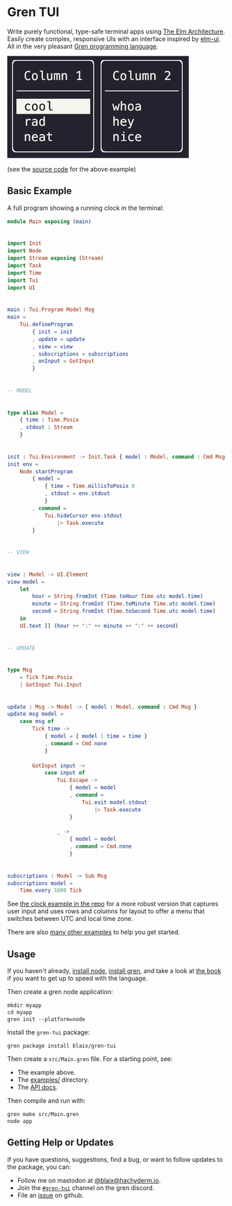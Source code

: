 # Gren TUI

Write purely functional, type-safe terminal apps using [The Elm Architecture](https://guide.elm-lang.org/architecture/).
Easily create complex, responsive UIs with an interface inspired by [elm-ui](https://package.elm-lang.org/packages/mdgriffith/elm-ui/latest/).
All in the very pleasant [Gren programming language](https://gren-lang.org/).

![menu example](media/menu-example.gif)

(see the [source code](examples/v3/highlight-selection/src/Main.gren) for the above example)

## Basic Example

A full program showing a running clock in the terminal:

```elm
module Main exposing (main)


import Init
import Node
import Stream exposing (Stream)
import Task
import Time
import Tui
import UI


main : Tui.Program Model Msg
main =
    Tui.defineProgram
        { init = init
        , update = update
        , view = view
        , subscriptions = subscriptions
        , onInput = GotInput
        }


-- MODEL


type alias Model =
    { time : Time.Posix
    , stdout : Stream
    }


init : Tui.Environment -> Init.Task { model : Model, command : Cmd Msg }
init env =
    Node.startProgram
        { model = 
            { time = Time.millisToPosix 0
            , stdout = env.stdout
            }
        , command =
            Tui.hideCursor env.stdout
                |> Task.execute
        }


-- VIEW


view : Model -> UI.Element
view model =
    let
        hour = String.fromInt (Time.toHour Time.utc model.time)
        minute = String.fromInt (Time.toMinute Time.utc model.time)
        second = String.fromInt (Time.toSecond Time.utc model.time)
    in
    UI.text [] (hour ++ ":" ++ minute ++ ":" ++ second)


-- UPDATE


type Msg
    = Tick Time.Posix
    | GotInput Tui.Input


update : Msg -> Model -> { model : Model, command : Cmd Msg }
update msg model =
    case msg of
        Tick time ->
            { model = { model | time = time }
            , command = Cmd.none
            }

        GotInput input ->
            case input of
                Tui.Escape ->
                    { model = model
                    , command = 
                        Tui.exit model.stdout
                            |> Task.execute
                    }

                _ ->
                    { model = model
                    , command = Cmd.none
                    }


subscriptions : Model -> Sub Msg
subscriptions model =
    Time.every 1000 Tick
```

See [the clock example in the repo](https://github.com/blaix/gren-tui/blob/main/examples/v3/clock/src/Main.gren)
for a more robust version that captures user input and uses rows and columns for layout
to offer a menu that switches between UTC and local time zone.

There are also [many other examples](https://github.com/blaix/gren-tui/blob/main/examples/v3) to help you get started.

## Usage

If you haven't already, [install node](https://nodejs.org/en), [install gren](https://gren-lang.org/install),
and take a look at [the book](https://gren-lang.org/book/) if you want to get up to speed with the language.

Then create a gren node application:

```
mkdir myapp
cd myapp
gren init --platform=node
```

Install the `gren-tui` package:

```
gren package install blaix/gren-tui
```

Then create a `src/Main.gren` file. For a starting point, see:

* The example above.
* The [examples/](https://github.com/blaix/gren-tui/tree/main/examples) directory.
* The [API docs](https://packages.gren-lang.org/package/blaix/gren-tui).

Then compile and run with:

```
gren make src/Main.gren
node app
```

## Getting Help or Updates

If you have questions, suggestions, find a bug, or want to follow updates to the package, you can:

* Follow me on mastodon at [@blaix@hachyderm.io](https://hachyderm.io/@blaix).
* Join the [`#gren-tui`](https://discord.gg/etMAVy2YKf) channel on the gren discord.
* File an [issue](https://github.com/blaix/gren-tui/issues) on github.
